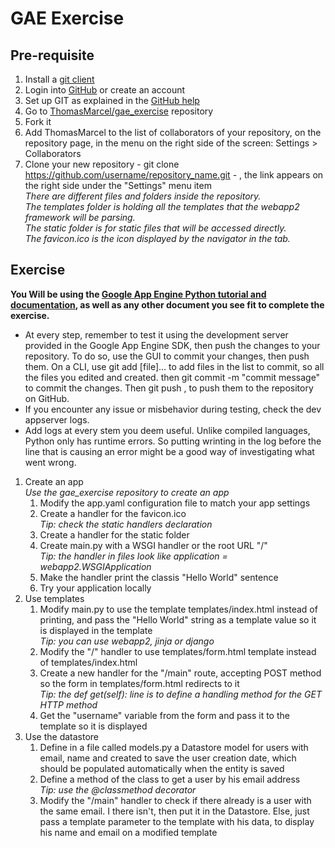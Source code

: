 GAE Exercise
============

Pre-requisite
-------------

1. Install a [git client](http://git-scm.com/downloads)
2. Login into [GitHub](https://github.com) or create an account
3. Set up GIT as explained in the [GitHub help](https://help.github.com/articles/set-up-git)
4. Go to [ThomasMarcel/gae_exercise](https://github.com/ThomasMarcel/gae_exercise) repository
5. Fork it
6. Add ThomasMarcel to the list of collaborators of your repository, on the repository page, in the menu on the right side of the screen: Settings > Collaborators
7. Clone your new repository - git clone https://github.com/username/repository_name.git - , the link appears on the right side under the "Settings" menu item  
_There are different files and folders inside the repository.  
The templates folder is holding all the templates that the webapp2 framework will be parsing.  
The static folder is for static files that will be accessed directly.  
The favicon.ico is the icon displayed by the navigator in the tab._

Exercise
--------
__You Will be using the [Google App Engine Python tutorial and documentation](https://developers.google.com/appengine/docs/python/gettingstartedpython27/introduction), as well as any other document you see fit to complete the exercise.__  
  
* At every step, remember to test it using the development server provided in the Google App Engine SDK, then push the changes to your repository. To do so, use the GUI to commit your changes, then push them. On a CLI, use git add [file]... to add files in the list to commit, so all the files you edited and created. then git commit -m "commit message" to commit the changes. Then git push , to push them to the repository on GitHub.
* If you encounter any issue or misbehavior during testing, check the dev appserver logs.
* Add logs at every stem you deem useful. Unlike compiled languages, Python only has runtime errors. So putting wrinting in the log before the line that is causing an error might be a good way of investigating what went wrong.

1. Create an app  
*Use the gae_exercise repository to create an app*  
	1. Modify the app.yaml configuration file to match your app settings
	2. Create a handler for the favicon.ico  
*Tip: check the static handlers declaration*
	3. Create a handler for the static folder
	4. Create main.py with a WSGI handler or the root URL "/"  
*Tip: the handler in files look like application = webapp2.WSGIApplication*
	5. Make the handler print the classis "Hello World" sentence
	6. Try your application locally
2. Use templates
	1. Modify main.py to use the template templates/index.html instead of printing, and pass the "Hello World" string as a template value so it is displayed in the template  
*Tip: you can use webapp2, jinja or django*
	2. Modify the "/" handler to use templates/form.html template instead of templates/index.html
	3. Create a new handler for the "/main" route, accepting POST method so the form in templates/form.html redirects to it  
*Tip: the def get(self): line is to define a handling method for the GET HTTP method*
	4. Get the "username" variable from the form and pass it to the template so it is displayed
3. Use the datastore
	1. Define in a file called models.py a Datastore model for users with email, name and created to save the user creation date, which should be populated automatically when the entity is saved
	2. Define a method of the class to get a user by his email address  
*Tip: use the @classmethod decorator*
	3. Modify the "/main" handler to check if there already is a user with the same email. I there isn't, then put it in the Datastore. Else, just pass a template parameter to the template with his data, to display his name and email on a modified template
